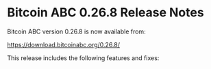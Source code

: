 # Bitcoin ABC 0.26.8 Release Notes

Bitcoin ABC version 0.26.8 is now available from:

  <https://download.bitcoinabc.org/0.26.8/>

This release includes the following features and fixes:
